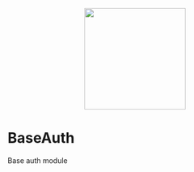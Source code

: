 <p align="center"><a href="https://bekey.io/" target="_blank"><img src="https://bekey.io/static/images/logo/bekey-logo.jpeg" width="200"></a></p>


# BaseAuth
Base auth module
